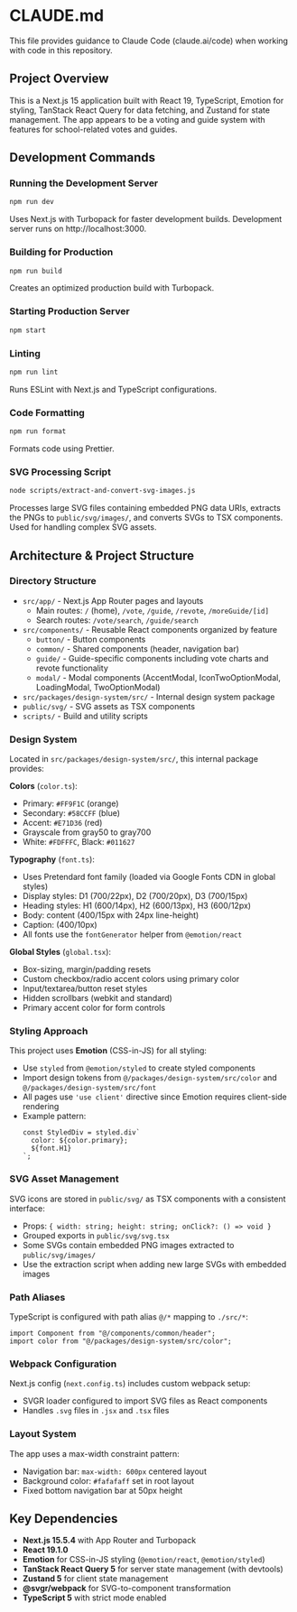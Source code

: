 # CLAUDE.md

This file provides guidance to Claude Code (claude.ai/code) when working with code in this repository.

## Project Overview

This is a Next.js 15 application built with React 19, TypeScript, Emotion for styling, TanStack React Query for data fetching, and Zustand for state management. The app appears to be a voting and guide system with features for school-related votes and guides.

## Development Commands

### Running the Development Server

```bash
npm run dev
```

Uses Next.js with Turbopack for faster development builds. Development server runs on http://localhost:3000.

### Building for Production

```bash
npm run build
```

Creates an optimized production build with Turbopack.

### Starting Production Server

```bash
npm start
```

### Linting

```bash
npm run lint
```

Runs ESLint with Next.js and TypeScript configurations.

### Code Formatting

```bash
npm run format
```

Formats code using Prettier.

### SVG Processing Script

```bash
node scripts/extract-and-convert-svg-images.js
```

Processes large SVG files containing embedded PNG data URIs, extracts the PNGs to `public/svg/images/`, and converts SVGs to TSX components. Used for handling complex SVG assets.

## Architecture & Project Structure

### Directory Structure

- `src/app/` - Next.js App Router pages and layouts
  - Main routes: `/` (home), `/vote`, `/guide`, `/revote`, `/moreGuide/[id]`
  - Search routes: `/vote/search`, `/guide/search`
- `src/components/` - Reusable React components organized by feature
  - `button/` - Button components
  - `common/` - Shared components (header, navigation bar)
  - `guide/` - Guide-specific components including vote charts and revote functionality
  - `modal/` - Modal components (AccentModal, IconTwoOptionModal, LoadingModal, TwoOptionModal)
- `src/packages/design-system/src/` - Internal design system package
- `public/svg/` - SVG assets as TSX components
- `scripts/` - Build and utility scripts

### Design System

Located in `src/packages/design-system/src/`, this internal package provides:

**Colors** (`color.ts`):

- Primary: `#FF9F1C` (orange)
- Secondary: `#58CCFF` (blue)
- Accent: `#E71D36` (red)
- Grayscale from gray50 to gray700
- White: `#FDFFFC`, Black: `#011627`

**Typography** (`font.ts`):

- Uses Pretendard font family (loaded via Google Fonts CDN in global styles)
- Display styles: D1 (700/22px), D2 (700/20px), D3 (700/15px)
- Heading styles: H1 (600/14px), H2 (600/13px), H3 (600/12px)
- Body: content (400/15px with 24px line-height)
- Caption: (400/10px)
- All fonts use the `fontGenerator` helper from `@emotion/react`

**Global Styles** (`global.tsx`):

- Box-sizing, margin/padding resets
- Custom checkbox/radio accent colors using primary color
- Input/textarea/button reset styles
- Hidden scrollbars (webkit and standard)
- Primary accent color for form controls

### Styling Approach

This project uses **Emotion** (CSS-in-JS) for all styling:

- Use `styled` from `@emotion/styled` to create styled components
- Import design tokens from `@/packages/design-system/src/color` and `@/packages/design-system/src/font`
- All pages use `'use client'` directive since Emotion requires client-side rendering
- Example pattern:
  ```tsx
  const StyledDiv = styled.div`
    color: ${color.primary};
    ${font.H1}
  `;
  ```

### SVG Asset Management

SVG icons are stored in `public/svg/` as TSX components with a consistent interface:

- Props: `{ width: string; height: string; onClick?: () => void }`
- Grouped exports in `public/svg/svg.tsx`
- Some SVGs contain embedded PNG images extracted to `public/svg/images/`
- Use the extraction script when adding new large SVGs with embedded images

### Path Aliases

TypeScript is configured with path alias `@/*` mapping to `./src/*`:

```tsx
import Component from "@/components/common/header";
import color from "@/packages/design-system/src/color";
```

### Webpack Configuration

Next.js config (`next.config.ts`) includes custom webpack setup:

- SVGR loader configured to import SVG files as React components
- Handles `.svg` files in `.jsx` and `.tsx` files

### Layout System

The app uses a max-width constraint pattern:

- Navigation bar: `max-width: 600px` centered layout
- Background color: `#fafafaff` set in root layout
- Fixed bottom navigation bar at 50px height

## Key Dependencies

- **Next.js 15.5.4** with App Router and Turbopack
- **React 19.1.0**
- **Emotion** for CSS-in-JS styling (`@emotion/react`, `@emotion/styled`)
- **TanStack React Query 5** for server state management (with devtools)
- **Zustand 5** for client state management
- **@svgr/webpack** for SVG-to-component transformation
- **TypeScript 5** with strict mode enabled
